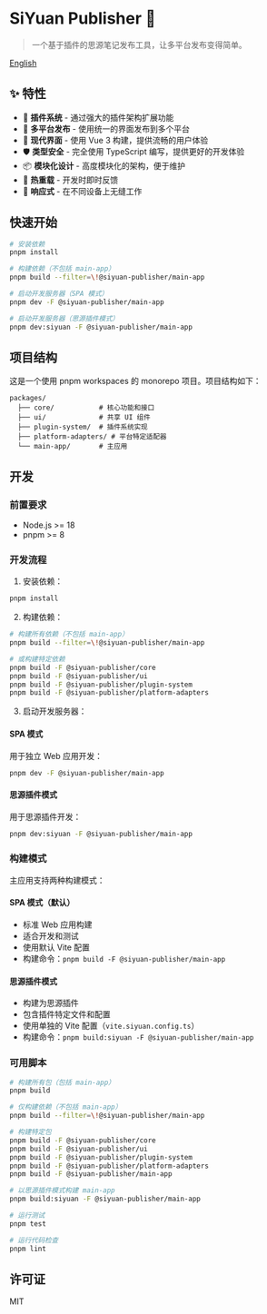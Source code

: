 # SiYuan Publisher 🚀

> 一个基于插件的思源笔记发布工具，让多平台发布变得简单。

[English](./README.md)

## ✨ 特性

- 🔌 **插件系统** - 通过强大的插件架构扩展功能
- 🎯 **多平台发布** - 使用统一的界面发布到多个平台
- 🎨 **现代界面** - 使用 Vue 3 构建，提供流畅的用户体验
- 🛡️ **类型安全** - 完全使用 TypeScript 编写，提供更好的开发体验
- 📦 **模块化设计** - 高度模块化的架构，便于维护
- 🔄 **热重载** - 开发时即时反馈
- 📱 **响应式** - 在不同设备上无缝工作

## 快速开始

```bash
# 安装依赖
pnpm install

# 构建依赖（不包括 main-app）
pnpm build --filter=\!@siyuan-publisher/main-app

# 启动开发服务器（SPA 模式）
pnpm dev -F @siyuan-publisher/main-app

# 启动开发服务器（思源插件模式）
pnpm dev:siyuan -F @siyuan-publisher/main-app
```

## 项目结构

这是一个使用 pnpm workspaces 的 monorepo 项目。项目结构如下：

```
packages/
  ├── core/           # 核心功能和接口
  ├── ui/             # 共享 UI 组件
  ├── plugin-system/  # 插件系统实现
  ├── platform-adapters/ # 平台特定适配器
  └── main-app/       # 主应用
```

## 开发

### 前置要求

- Node.js >= 18
- pnpm >= 8

### 开发流程

1. 安装依赖：
```bash
pnpm install
```

2. 构建依赖：
```bash
# 构建所有依赖（不包括 main-app）
pnpm build --filter=\!@siyuan-publisher/main-app

# 或构建特定依赖
pnpm build -F @siyuan-publisher/core
pnpm build -F @siyuan-publisher/ui
pnpm build -F @siyuan-publisher/plugin-system
pnpm build -F @siyuan-publisher/platform-adapters
```

3. 启动开发服务器：

#### SPA 模式
用于独立 Web 应用开发：
```bash
pnpm dev -F @siyuan-publisher/main-app
```

#### 思源插件模式
用于思源插件开发：
```bash
pnpm dev:siyuan -F @siyuan-publisher/main-app
```

### 构建模式

主应用支持两种构建模式：

#### SPA 模式（默认）
- 标准 Web 应用构建
- 适合开发和测试
- 使用默认 Vite 配置
- 构建命令：`pnpm build -F @siyuan-publisher/main-app`

#### 思源插件模式
- 构建为思源插件
- 包含插件特定文件和配置
- 使用单独的 Vite 配置（`vite.siyuan.config.ts`）
- 构建命令：`pnpm build:siyuan -F @siyuan-publisher/main-app`

### 可用脚本

```bash
# 构建所有包（包括 main-app）
pnpm build

# 仅构建依赖（不包括 main-app）
pnpm build --filter=\!@siyuan-publisher/main-app

# 构建特定包
pnpm build -F @siyuan-publisher/core
pnpm build -F @siyuan-publisher/ui
pnpm build -F @siyuan-publisher/plugin-system
pnpm build -F @siyuan-publisher/platform-adapters
pnpm build -F @siyuan-publisher/main-app

# 以思源插件模式构建 main-app
pnpm build:siyuan -F @siyuan-publisher/main-app

# 运行测试
pnpm test

# 运行代码检查
pnpm lint
```

## 许可证

MIT
